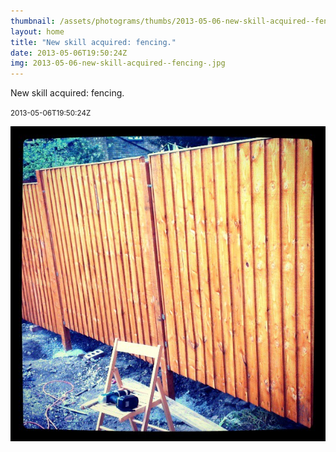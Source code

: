 ```yaml
---
thumbnail: /assets/photograms/thumbs/2013-05-06-new-skill-acquired--fencing-.png
layout: home
title: "New skill acquired: fencing."
date: 2013-05-06T19:50:24Z
img: 2013-05-06-new-skill-acquired--fencing-.jpg
---
```


New skill acquired: fencing.

<small>2013-05-06T19:50:24Z</small>

![New skill acquired: fencing.](/assets/photograms/original/2013-05-06-new-skill-acquired--fencing-.jpg)
